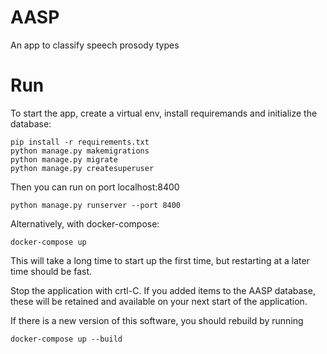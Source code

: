 # AASP
An app to classify speech prosody types

# Run
To start the app, create a virtual env, install requiremands and initialize the database:
```
pip install -r requirements.txt
python manage.py makemigrations
python manage.py migrate
python manage.py createsuperuser
```

Then you can run on port localhost:8400
```
python manage.py runserver --port 8400
```

Alternatively, with docker-compose:
```
docker-compose up
```
This will take a long time to start up the first time, but restarting at a later time should be fast.

Stop the application with crtl-C. If you added items to the AASP database, these will be retained and available on your next start of the application.

If there is a new version of this software, you should rebuild by running
```
docker-compose up --build
```